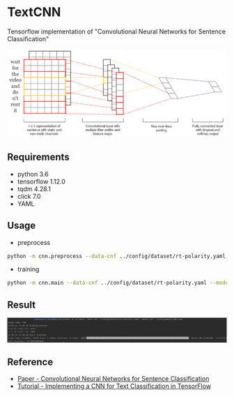 # TextCNN

Tensorflow implementation of "Convolutional Neural Networks for Sentence Classification"

![model](asserts/model.png)

## Requirements

* python 3.6
* tensorflow 1.12.0
* tqdm 4.28.1
* click 7.0
* YAML

## Usage

* preprocess
```bash
python -m cnn.preprocess --data-cnf ../config/dataset/rt-polarity.yaml
```
* training
```bash
python -m cnn.main --data-cnf ../config/dataset/rt-polarity.yaml --model-cnf ../config/model/CNN.yaml
```

## Result

![terminal](asserts/result.png)

## Reference

* [Paper - Convolutional Neural Networks for Sentence Classification](https://arxiv.org/pdf/1408.5882.pdf)
* [Tutorial - Implementing a CNN for Text Classification in TensorFlow](http://www.wildml.com/2015/12/implementing-a-cnn-for-text-classification-in-tensorflow/)